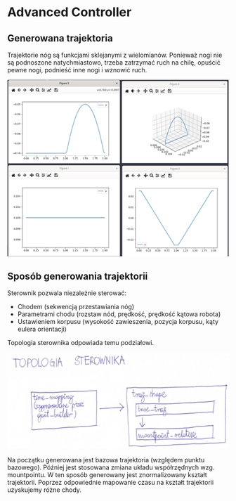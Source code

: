 # Advanced Controller

## Generowana trajektoria

Trajektorie nóg są funkcjami sklejanymi z wielomianów. Ponieważ nogi nie są
podnoszone natychmiastowo, trzeba zatrzymać ruch na chilę, opuścić
pewne nogi, podnieść inne nogi i wznowić ruch.

![](./rc/trajs.png)

## Sposób generowania trajektorii

Sterownik pozwala niezależnie sterować:
* Chodem (sekwencją przestawiania nóg)
* Parametrami chodu (rozstaw nód, prędkość, prędkość kątowa robota)
* Ustawieniem korpusu (wysokość zawieszenia, pozycja korpusu, kąty eulera orientacji)

Topologia sterownika odpowiada temu podziałowi.

![](./rc/topology.jpg)

Na początku generowana jest bazowa trajektoria (względem punktu bazowego).
Później jest stosowana zmiana układu współrzędnych wzg. mountpointu.
W ten sposób generowany jest znormalizowany kształt trajektorii.
Poprzez odpowiednie mapowanie czasu na kształt trajektorii uzyskujemy
różne chody.
